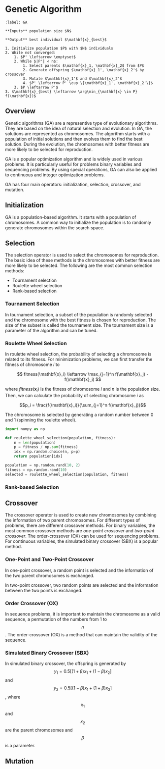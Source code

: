 # Genetic Algorithm

```{prf:algorithm} Genetic Algorithm
:label: GA

**Inputs** population size $N$

**Output** best individual $\mathbf{x}_{best}$

1. Initialize population $P$ with $N$ individuals
2. While not converged:
    1. $P' \leftarrow \emptyset$
    2. While $|P'| < n$:
        1. Select parents $\mathbf{x}_1, \mathbf{x}_2$ from $P$
        2. Generate offspring $\mathbf{x}_1', \mathbf{x}_2'$ by crossover
        3. Mutate $\mathbf{x}_1'$ and $\mathbf{x}_2'$
        4. $P' \leftarrow P' \cup \{\mathbf{x}_1', \mathbf{x}_2'\}$
    3. $P \leftarrow P'$
3. $\mathbf{x}_{best} \leftarrow \arg\min_{\mathbf{x} \in P} f(\mathbf{x})$
```

## Overview

Genetic algorithms (GA) are a representive type of evolutionary algorithms. They are based on the idea of natural selection and evolution. In GA, the solutions are represented as chromosomes. The algorithm starts with a population of initial solutions and then evolves them to find the best solution. During the evolution, the chromosomes with better fitness are more likely to be selected for reproduction.

GA is a popular optimization algorithm and is widely used in various problems. It is particularly useful for problems binary variables and sequencing problems. By using special operations, GA can also be applied to continuous and integer optimization problems.

GA has four main operators: initialization, selection, crossover, and mutation.

## Initialization

GA is a population-based algorithm. It starts with a population of chromosomes. A common way to initialize the population is to randomly generate chromosomes within the search space.

## Selection

The selection operator is used to select the chromosomes for reproduction. The basic idea of these methods is the chromosomes with better fitness are more likely to be selected. The following are the most common selection methods:

- Tournament selection
- Roulette wheel selection
- Rank-based selection

### Tournament Selection

In tournament selection, a subset of the population is randomly selected and the chromosome with the best fitness is chosen for reproduction. The size of the subset is called the tournament size. The tournament size is a parameter of the algorithm and can be tuned.

### Roulette Wheel Selection

In roulette wheel selection, the probability of selecting a chromosome is related to its fitness. For minimization problems, we can first transfer the fitness of chromosome $i$ to 

$$
fitness(\mathbf{x}_i) \leftarrow \max_{j=1}^n f(\mathbf{x}_j) - f(\mathbf{x}_i)
$$

where $fitness(\mathbf{x}_i)$ is the fitness of chromosome $i$ and $n$ is the population size. Then, we can calculate the probability of selecting chromosome $i$ as 

$$p_i = \frac{f(\mathbf{x}_i)}{\sum_{j=1}^n f(\mathbf{x}_j)}$$

The chromosome is selected by generating a random number between 0 and 1 (spinning the roulette wheel).

```python
import numpy as np

def roulette_wheel_selection(population, fitness):
    n = len(population)
    p = fitness / np.sum(fitness)
    idx = np.random.choice(n, p=p)
    return population[idx]

population = np.random.rand(10, 2)
fitness = np.random.rand(10)
selected = roulette_wheel_selection(population, fitness)
```

### Rank-based Selection


## Crossover

The crossover operator is used to create new chromosomes by combining the information of two parent chromosomes. For different types of problems, there are different crossover methods. For binary variables, the most common crossover methods are *one-point crossover* and *two-point crossover*. The order-crossover (OX) can be used for sequencing problems. For continuous variables, the simulated binary crossover (SBX) is a popular method.

### One-Point and Two-Point Crossover

In one-point crossover, a random point is selected and the information of the two parent chromosomes is exchanged.

In two-point crossover, two random points are selected and the information between the two points is exchanged.

### Order Crossover (OX)

In sequence problems, it is important to maintain the chromosome as a valid sequence, a permutation of the numbers from 1 to $$n$$. The order-crossover (OX) is a method that can maintain the validity of the sequence.

### Simulated Binary Crossover (SBX)

In simulated binary crossover, the offspring is generated by $$y_1 = 0.5[(1+\beta)x_1 + (1-\beta)x_2]$$ and $$y_2 = 0.5[(1-\beta)x_1 + (1+\beta)x_2]$$, where $$x_1$$ and $$x_2$$ are the parent chromosomes and $$\beta$$ is a parameter.

## Mutation
